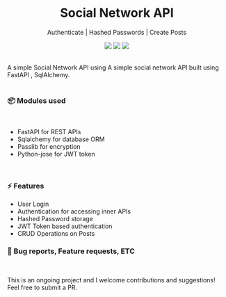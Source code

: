 <h1 align="center">
  <!-- <img src=".github/logo.png" width="80" height="80"/> -->
  <br>
Social Network API
</h1>


<p align="center"> Authenticate | Hashed Passwords | Create Posts</p>
<p align="center"> 
<img src="https://img.shields.io/badge/Python%20%20%F0%9F%90%8D-3.8-blueviolet">

<img src="https://badgen.net/badge/Open%20Source%20%3F/Yes%21/blue?icon=github">
<img src="https://img.shields.io/badge/contributions-welcome-brightgreen.svg?style=flat">
</p>

<br>
A simple Social Network API using A simple social network API built using FastAPI , SqlAlchemy.
<br>
<br>

### 📦 Modules used 
<br/>

* FastAPI for REST APIs 
* Sqlalchemy for database ORM
* Passlib for encryption
* Python-jose for JWT token
<br/>

### ⚡️ Features 
* User Login
* Authentication for accessing inner APIs
* Hashed Password storage
* JWT Token based authentication
* CRUD Operations on Posts

<!-- ### 📄 ChangeLog  -->

### 🙌 Bug reports, Feature requests, ETC

<br>

This is an ongoing project and I welcome contributions and suggestions! Feel free to submit a PR. 